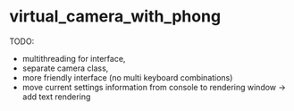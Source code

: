 # virtual_camera_with_phong
TODO:
- multithreading for interface,
- separate camera class,
- more friendly interface (no multi keyboard combinations)
- move current settings information from console to rendering window -> add text rendering
